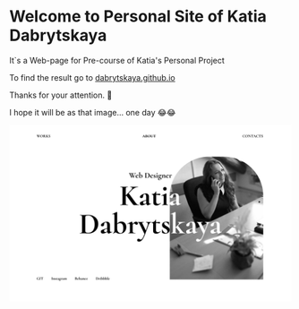 
# Welcome to Personal Site of Katia Dabrytskaya

It`s a Web-page for Pre-course of Katia's Personal Project

To find the result go to  [dabrytskaya.github.io](https://dabrytskaya.github.io)

Thanks for your attention. 🤗

I hope it will be as that image... one day 😂😂

![img](/Kate_Design.png)
